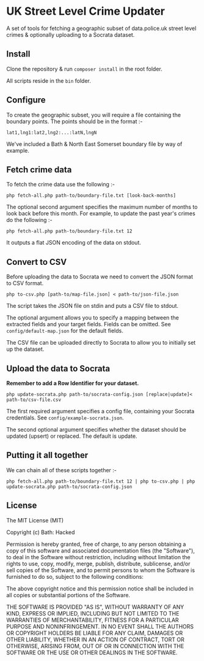 
# UK Street Level Crime Updater

A set of tools for fetching a geographic subset of data.police.uk street level crimes & optionally uploading to a Socrata dataset.

## Install

Clone the repository & run ```composer install``` in the root folder.

All scripts reside in the ```bin``` folder.

## Configure

To create the geographic subset, you will require a file containing the boundary points. The points should be in the format :-

    lat1,lng1:lat2,lng2:...:latN,lngN
    
We've included a Bath & North East Somerset boundary file by way of example.

## Fetch crime data

To fetch the crime data use the following :-

    php fetch-all.php path-to/boundary-file.txt [look-back-months]
    
The optional second argument specifies the maximum number of months to look back before this month. 
For example, to update the past year's crimes do the following :- 

    php fetch-all.php path-to/boundary-file.txt 12

It outputs a flat JSON encoding of the data on stdout.

## Convert to CSV

Before uploading the data to Socrata we need to convert the JSON format to CSV format.

    php to-csv.php [path-to/map-file.json] < path-to/json-file.json 
    
The script takes the JSON file on stdin and puts a CSV file to stdout.

The optional argument allows you to specify a mapping between the extracted fields and your target fields. 
Fields can be omitted. See ```config/default-map.json``` for the default fields.
    
The CSV file can be uploaded directly to Socrata to allow you to initially set up the dataset.

## Upload the data to Socrata

__Remember to add a Row Identifier for your dataset.__

    php update-socrata.php path-to/socrata-config.json [replace|update]< path-to/csv-file.csv
    
The first required argument specifies a config file, containing your Socrata credentials. See ```config/example-socrata.json```.

The second optional argument specifies whether the dataset should be updated (upsert) or replaced. The default is update.
    
## Putting it all together

We can chain all of these scripts together :-

    php fetch-all.php path-to/boundary-file.txt 12 | php to-csv.php | php update-socrata.php path-to/socrata-config.json
    

## License

The MIT License (MIT)

Copyright (c) Bath: Hacked

Permission is hereby granted, free of charge, to any person obtaining a copy
of this software and associated documentation files (the "Software"), to deal
in the Software without restriction, including without limitation the rights
to use, copy, modify, merge, publish, distribute, sublicense, and/or sell
copies of the Software, and to permit persons to whom the Software is
furnished to do so, subject to the following conditions:

The above copyright notice and this permission notice shall be included in
all copies or substantial portions of the Software.

THE SOFTWARE IS PROVIDED "AS IS", WITHOUT WARRANTY OF ANY KIND, EXPRESS OR
IMPLIED, INCLUDING BUT NOT LIMITED TO THE WARRANTIES OF MERCHANTABILITY,
FITNESS FOR A PARTICULAR PURPOSE AND NONINFRINGEMENT. IN NO EVENT SHALL THE
AUTHORS OR COPYRIGHT HOLDERS BE LIABLE FOR ANY CLAIM, DAMAGES OR OTHER
LIABILITY, WHETHER IN AN ACTION OF CONTRACT, TORT OR OTHERWISE, ARISING FROM,
OUT OF OR IN CONNECTION WITH THE SOFTWARE OR THE USE OR OTHER DEALINGS IN
THE SOFTWARE.
